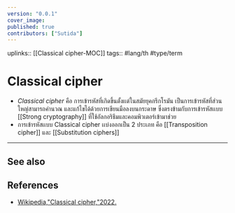 ```yaml
---
version: "0.0.1"
cover_image:
published: true
contributors: ["Sutida"]
---
```

uplinks:: [[Classical cipher-MOC]]
tags:: #lang/th #type/term 

# Classical cipher
- *Classical cipher* คือ การเข้ารหัสที่เกิดขึ้นตั้งเเต่ในสมัยยุคกรีกโรมัน เป็นการเข้ารหัสที่ส่วนใหญ่สามารถคำนวณ และแก้ไขได้ด้วยการเขียนมือลงบนกระดาษ ซึ่งตรงข้ามกับการเข้ารหัสเเบบ [[Strong cryptography]] ที่ใช้อัลกอริธึมและคอมพิวเตอร์เข้ามาช่วย 
- การเข้ารหัสเเบบ Classical cipher เเบ่งออกเป็น 2 ประเภท คือ [[Transposition cipher]] และ [[Substitution ciphers]]

---
## See also
## References
- [Wikipedia,"Classical cipher,"2022.](https://en.wikipedia.org/wiki/Classical_cipher)

